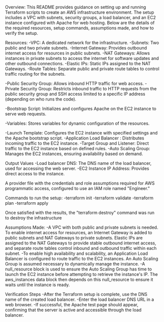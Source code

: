 Overview:
This README provides guidance on setting up and running Terraform scripts to create an AWS infrastructure environment. The setup includes a VPC with subnets, security groups, a load balancer, and an EC2 instance configured with Apache for web hosting. Below are the details of the required resources, setup commands, assumptions made, and how to verify the setup.

Resources:
-VPC: A dedicated network for the infrastructure.
-Subnets: Two public and two private subnets.
-Internet Gateway: Provides outbound internet access for resources in public subnets.
-NAT Gateways: Allows instances in private subnets to access the internet for software updates and other outbound connections.
-Elastic IPs: Static IPs assigned to the NAT Gateways.
-Route Tables: Separate public and private route tables to control traffic routing for the subnets.

-Public Security Group: Allows inbound HTTP traffic for web access.
-Private Security Group: Restricts inbound traffic to HTTP requests from the public security group and SSH access limited to a specific IP address (depending on who runs the code). 

-Bootstrap Script: Initializes and configures Apache on the EC2 instance to serve web requests.

-Variables: Stores variables for dynamic configuration of the resources.

-Launch Template: Configures the EC2 instance with specified settings and the Apache bootstrap script.
-Application Load Balancer : Distributes incoming traffic to the EC2 instance.
-Target Group and Listener: Direct traffic to the EC2 instance based on defined rules.
-Auto Scaling Group: Manages the EC2 instances, ensuring availability based on demand.

Output Values
-Load balancer DNS: The DNS name of the load balancer, used for accessing the web server.
-EC2 Instance IP Address: Provides direct access to the instance.

A provider file with the credentials and role assumptions required for AWS programmatic access, configured to use an IAM role named "Engineer."

Commands to run the setup:
-terraform init
-terraform validate
-terraform plan
-terraform apply 

Once satisfied with the results, the "terraform destroy" command was run to destroy the infrastructure

Assumptions Made:
-A VPC with both public and private subnets is needed. To enable internet access for resources, an Internet Gateway is added to public subnets and NAT Gateways to private subnets. Elastic IPs are assigned to the NAT Gateways to provide stable outbound internet access, and separate route tables control inbound and outbound traffic within each subnet.
-To enable high availability and scalability, an Application Load Balancer is configured to route traffic to the EC2 instances. An Auto Scaling Group is assumed necessary to dynamically manage the instance.
-A null_resource block is used to ensure the Auto Scaling Group has time to launch the EC2 instance before attempting to retrieve the instance's IP. The aws_instances data block then depends on this null_resource to ensure it waits until the instance is ready.


Verification Steps
-After the Terraform setup is complete, use the DNS name of the created load balancer.
-Enter the load balancer DNS URL in a web browser.
-If successful, the Apache test page should appear, confirming that the server is active and accessible through the load balancer.